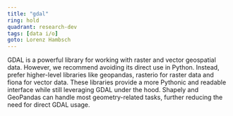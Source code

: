 ```yaml
---
title: "gdal"
ring: hold
quadrant: research-dev
tags: [data i/o]
goto: Lorenz Hambsch
---
```


GDAL is a powerful library for working with raster and vector geospatial data. However, we recommend avoiding its direct use in Python. Instead, prefer higher-level libraries like geopandas, rasterio for raster data and fiona for vector data. These libraries provide a more Pythonic and readable interface while still leveraging GDAL under the hood. Shapely and GeoPandas can handle most geometry-related tasks, further reducing the need for direct GDAL usage.
